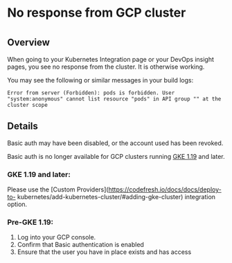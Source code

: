 # No response from GCP cluster

#

## Overview

When going to your Kubernetes Integration page or your DevOps insight pages,
you see no response from the cluster. It is otherwise working.

You may see the following or similar messages in your build logs:

`Error from server (Forbidden): pods is forbidden. User "system:anonymous"
cannot list resource "pods" in API group "" at the cluster scope`

## Details

Basic auth may have been disabled, or the account used has been revoked.

Basic auth is no longer available for GCP clusters running [GKE
1.19](https://cloud.google.com/kubernetes-engine/docs/release-notes#119_ga)
and later.

### GKE 1.19 and later:

Please use the [Custom Providers](https://codefresh.io/docs/docs/deploy-to-
kubernetes/add-kubernetes-cluster/#adding-gke-cluster) integration option.

### Pre-GKE 1.19:

  1. Log into your GCP console.
  2. Confirm that Basic authentication is enabled
  3. Ensure that the user you have in place exists and has access

